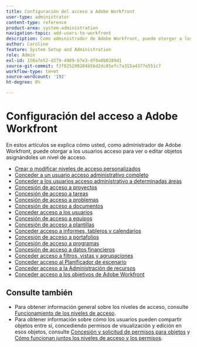 ```yaml
---
title: Configuración del acceso a Adobe Workfront
user-type: administrator
content-type: reference
product-area: system-administration
navigation-topic: add-users-to-workfront
description: Como administrador de Adobe Workfront, puede otorgar a los usuarios acceso para ver o editar objetos asignándoles un nivel de acceso.
author: Caroline
feature: System Setup and Administration
role: Admin
exl-id: 150a7e52-d379-4909-b7e3-df8a0b0289d1
source-git-commit: f2f825280204b56d2dc85efc7a315a4377e551c7
workflow-type: tm+mt
source-wordcount: '192'
ht-degree: 0%

---
```


# Configuración del acceso a Adobe Workfront

En estos artículos se explica cómo usted, como administrador de Adobe Workfront, puede otorgar a los usuarios acceso para ver o editar objetos asignándoles un nivel de acceso.

* [Crear o modificar niveles de acceso personalizados](../../../administration-and-setup/add-users/configure-and-grant-access/create-modify-access-levels.md)
* [Conceder a un usuario acceso administrativo completo](../../../administration-and-setup/add-users/configure-and-grant-access/grant-a-user-full-administrative-access.md)
* [Conceder a los usuarios acceso administrativo a determinadas áreas](../../../administration-and-setup/add-users/configure-and-grant-access/grant-users-admin-access-certain-areas.md)
* [Concesión de acceso a proyectos](../../../administration-and-setup/add-users/configure-and-grant-access/grant-access-projects.md)
* [Concesión de acceso a tareas](../../../administration-and-setup/add-users/configure-and-grant-access/grant-access-tasks.md)
* [Concesión de acceso a problemas](../../../administration-and-setup/add-users/configure-and-grant-access/grant-access-issues.md)
* [Concesión de acceso a documentos](../../../administration-and-setup/add-users/configure-and-grant-access/grant-access-documents.md)
* [Conceder acceso a los usuarios](../../../administration-and-setup/add-users/configure-and-grant-access/grant-access-other-users.md)
* [Concesión de acceso a equipos](../../../administration-and-setup/add-users/configure-and-grant-access/grant-access-teams.md)
* [Concesión de acceso a plantillas](../../../administration-and-setup/add-users/configure-and-grant-access/grant-access-templates.md)
* [Conceder acceso a informes, tableros y calendarios](../../../administration-and-setup/add-users/configure-and-grant-access/grant-access-reports-dashboards-calendars.md)
* [Concesión de acceso a portafolios](../../../administration-and-setup/add-users/configure-and-grant-access/grant-access-portfolios.md)
* [Concesión de acceso a programas](../../../administration-and-setup/add-users/configure-and-grant-access/grant-access-programs.md)
* [Concesión de acceso a datos financieros](../../../administration-and-setup/add-users/configure-and-grant-access/grant-access-financial.md)
* [Conceder acceso a filtros, vistas y agrupaciones](../../../administration-and-setup/add-users/configure-and-grant-access/grant-access-fvg.md)
* [Conceder acceso al Planificador de escenario](../../../administration-and-setup/add-users/configure-and-grant-access/grant-access-sp.md)
* [Conceder acceso a la Administración de recursos](../../../administration-and-setup/add-users/configure-and-grant-access/grant-access-resource-management.md)
* [Conceder acceso a los objetivos de Adobe Workfront](../../../administration-and-setup/add-users/configure-and-grant-access/grant-access-goals.md)

## Consulte también

* Para obtener información general sobre los niveles de acceso, consulte [Funcionamiento de los niveles de acceso](../../../administration-and-setup/add-users/access-levels-and-object-permissions/access-levels.md).
* Para obtener información sobre cómo los usuarios pueden compartir objetos entre sí, concediendo permisos de visualización y edición en esos objetos, consulte [Concesión y solicitud de permisos para objetos](../../../workfront-basics/grant-and-request-access-to-objects/grant-and-request-access-to-objects.md) y [Cómo funcionan juntos los niveles de acceso y los permisos](../../../administration-and-setup/add-users/access-levels-and-object-permissions/how-access-levels-permissions-work-together.md).
